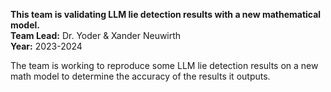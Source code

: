 **This team is validating LLM lie detection results with a new mathematical model.**<br/>
**Team Lead:** Dr. Yoder & Xander Neuwirth<br/>
**Year:** 2023-2024

The team is working to reproduce some LLM lie detection results on a new math model to determine the accuracy of the results it outputs.